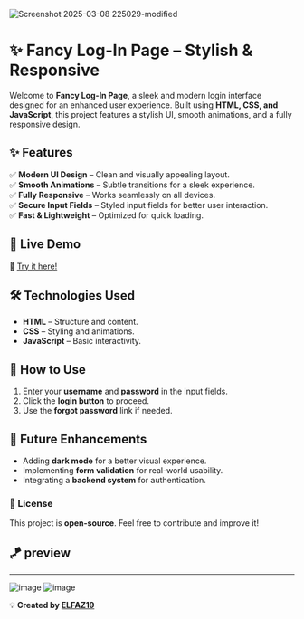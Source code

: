![Screenshot 2025-03-08 225029-modified](https://github.com/user-attachments/assets/fbc10986-a57a-4b2c-93be-e7df4c2454d6)


# ✨ Fancy Log-In Page – Stylish & Responsive  

Welcome to **Fancy Log-In Page**, a sleek and modern login interface designed for an enhanced user experience. Built using **HTML, CSS, and JavaScript**, this project features a stylish UI, smooth animations, and a fully responsive design.  

## ✨ Features  
✅ **Modern UI Design** – Clean and visually appealing layout.  
✅ **Smooth Animations** – Subtle transitions for a sleek experience.  
✅ **Fully Responsive** – Works seamlessly on all devices.  
✅ **Secure Input Fields** – Styled input fields for better user interaction.  
✅ **Fast & Lightweight** – Optimized for quick loading.  

## 🚀 Live Demo  
🔗 [Try it here!](https://elfaz19.github.io/fancy-log-in-page/)  

## 🛠️ Technologies Used  
- **HTML** – Structure and content.  
- **CSS** – Styling and animations.  
- **JavaScript** – Basic interactivity.  

## 📌 How to Use  
1. Enter your **username** and **password** in the input fields.  
2. Click the **login button** to proceed.  
3. Use the **forgot password** link if needed.  

## 📅 Future Enhancements  
- Adding **dark mode** for a better visual experience.  
- Implementing **form validation** for real-world usability.  
- Integrating a **backend system** for authentication.  

### 📜 License  
This project is **open-source**. Feel free to contribute and improve it!  

## 🪁 preview
---

![image](https://github.com/user-attachments/assets/330b9857-65fc-47de-b961-4f617422f28a)
![image](https://github.com/user-attachments/assets/d4fc32bf-c758-4f47-bbe1-d7eb208df141)



💡 **Created by [ELFAZ19](https://github.com/elfaz19)**  
